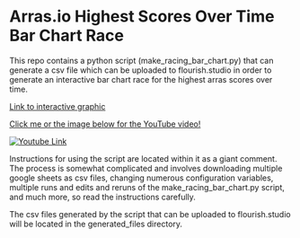# Arras.io Highest Scores Over Time Bar Chart Race

This repo contains a python script (make_racing_bar_chart.py) that can generate a csv file which can be uploaded to flourish.studio in order to generate an interactive bar chart race for the highest arras scores over time. 

[Link to interactive graphic](https://public.flourish.studio/visualisation/8189030/)

[Click me or the image below for the YouTube video!](https://www.youtube.com/watch?v=tASo4myW0qY)

[![Youtube Link](https://user-images.githubusercontent.com/33289997/147847947-ecd4202f-61c7-48c1-a4bd-bd001c38c4bf.jpg)](https://www.youtube.com/watch?v=tASo4myW0qY)

Instructions for using the script are located within it as a giant comment. The process is somewhat complicated and involves downloading multiple google sheets as csv files, changing numerous configuration variables, multiple runs and edits and reruns of the make_racing_bar_chart.py script, and much more, so read the instructions carefully. 

The csv files generated by the script that can be uploaded to flourish.studio will be located in the generated_files directory.
